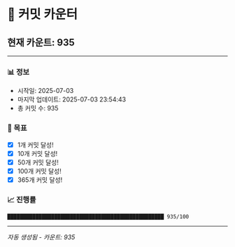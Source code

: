 # 🔢 커밋 카운터

## 현재 카운트: 935

---

### 📊 정보
- 시작일: 2025-07-03
- 마지막 업데이트: 2025-07-03 23:54:43
- 총 커밋 수: 935

### 🎯 목표
- [x] 1개 커밋 달성!
- [x] 10개 커밋 달성!
- [x] 50개 커밋 달성!
- [x] 100개 커밋 달성!
- [x] 365개 커밋 달성!

### 📈 진행률
```
██████████████████████████████████████████████████ 935/100
```

---
*자동 생성됨 - 카운트: 935*
